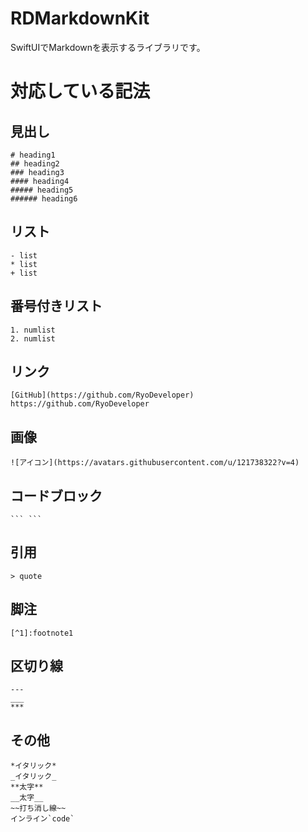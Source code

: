 # RDMarkdownKit

SwiftUIでMarkdownを表示するライブラリです。

# 対応している記法

## 見出し

```
# heading1
## heading2
### heading3
#### heading4
##### heading5
###### heading6
```

## リスト

```
- list
* list
+ list
```

## 番号付きリスト

```
1. numlist
2. numlist
```

## リンク

```
[GitHub](https://github.com/RyoDeveloper)
https://github.com/RyoDeveloper
```

## 画像

```
![アイコン](https://avatars.githubusercontent.com/u/121738322?v=4)
```

## コードブロック

```
``` ```
```

## 引用

```
> quote
```

## 脚注

```
[^1]:footnote1
```

## 区切り線

 ```
 ---
 ___
 ***
 ```

## その他

 ```
 *イタリック*
 _イタリック_
**太字**
__太字__
~~打ち消し線~~
インライン`code`
```
